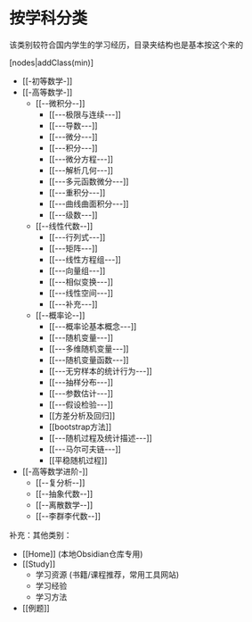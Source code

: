 
# 按学科分类

该类别较符合国内学生的学习经历，目录夹结构也是基本按这个来的

[nodes|addClass(min)]

- [[-初等数学-]]
- [[-高等数学-]]
    - [[--微积分--]]
        - [[---极限与连续---]]
        - [[---导数---]]
        - [[---微分---]]
        - [[---积分---]]
        - [[---微分方程---]]
        - [[---解析几何---]]
        - [[---多元函数微分---]]
        - [[---重积分---]]
        - [[---曲线曲面积分---]]
        - [[---级数---]]
    - [[--线性代数--]]
        - [[---行列式---]]
        - [[---矩阵---]]
        - [[---线性方程组---]]
        - [[---向量组---]]
        - [[---相似变换---]]
        - [[---线性空间---]]
        - [[---补充---]]
    - [[--概率论--]]
        - [[---概率论基本概念---]]
        - [[---随机变量---]]
        - [[---多维随机变量---]]
        - [[---随机变量函数---]]
        - [[---无穷样本的统计行为---]]
        - [[---抽样分布---]]
        - [[---参数估计---]]
        - [[---假设检验---]]
        - [[方差分析及回归]]
        - [[bootstrap方法]]
        - [[---随机过程及统计描述---]]
        - [[---马尔可夫链---]]
        - [[平稳随机过程]]
- [[-高等数学进阶-]]
    - [[--复分析--]]
    - [[--抽象代数--]]
    - [[--离散数学--]]
    - [[--李群李代数--]]

补充：其他类别：

- [[Home]] (本地Obsidian仓库专用)
- [[Study]]
  - 学习资源 (书籍/课程推荐，常用工具网站)
  - 学习经验
  - 学习方法
- [[例题]]
